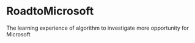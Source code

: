 # RoadtoMicrosoft
The learning experience of algorithm to investigate more opportunity for Microsoft
